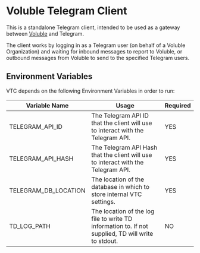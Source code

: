 # Voluble Telegram Client
This is a standalone Telegram client, intended to be used as a gateway between [Voluble](https://github.com/calmcl1/voluble) and Telegram. 

The client works by logging in as a Telegram user (on behalf of a Voluble Organization) and waiting for inbound messages to report to Voluble, or outbound messages from Voluble to send to the specified Telegram users.

## Environment Variables
VTC depends on the following Environment Variables in order to run:

| Variable Name | Usage | Required |
|---|---|---|
| TELEGRAM_API_ID | The Telegram API ID that the client will use to interact with the Telegram API. | YES |
| TELEGRAM_API_HASH | The Telegram API Hash that the client will use to interact with the Telegram API. | YES |
| TELEGRAM_DB_LOCATION | The location of the database in which to store internal VTC settings. | YES |
| TD_LOG_PATH | The location of the log file to write TD information to. If not supplied, TD will write to stdout. | NO |